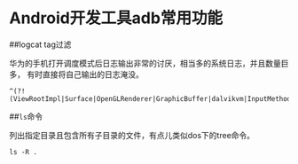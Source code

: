 Android开发工具adb常用功能
==========================



##logcat tag过滤

华为的手机打开调度模式后日志输出非常的讨厌，相当多的系统日志，并且数量巨多，
有时直接将自己输出的日志淹没。
```
^(?!(ViewRootImpl|Surface|OpenGLRenderer|GraphicBuffer|dalvikvm|InputMethodManager|AbsListView|View))
```



##``ls``命令

列出指定目录且包含所有子目录的文件，有点儿类似dos下的tree命令。
```
ls -R .
```